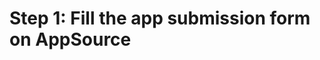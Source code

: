 # Step 1: Fill the app submission form on AppSource

<!-- https://docs.microsoft.com/en-us/dynamics365/customer-engagement/developer/fill-app-submission-form-appsource -->